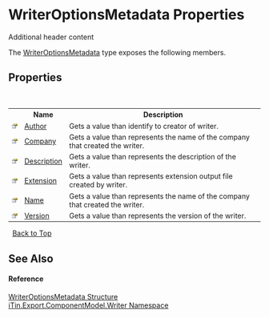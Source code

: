 # WriterOptionsMetadata Properties
Additional header content 

The <a href="T_iTin_Export_ComponentModel_Writer_WriterOptionsMetadata">WriterOptionsMetadata</a> type exposes the following members.


## Properties
&nbsp;<table><tr><th></th><th>Name</th><th>Description</th></tr><tr><td>![Public property](media/pubproperty.gif "Public property")</td><td><a href="P_iTin_Export_ComponentModel_Writer_WriterOptionsMetadata_Author">Author</a></td><td>
Gets a value than identify to creator of writer.</td></tr><tr><td>![Public property](media/pubproperty.gif "Public property")</td><td><a href="P_iTin_Export_ComponentModel_Writer_WriterOptionsMetadata_Company">Company</a></td><td>
Gets a value than represents the name of the company that created the writer.</td></tr><tr><td>![Public property](media/pubproperty.gif "Public property")</td><td><a href="P_iTin_Export_ComponentModel_Writer_WriterOptionsMetadata_Description">Description</a></td><td>
Gets a value than represents the description of the writer.</td></tr><tr><td>![Public property](media/pubproperty.gif "Public property")</td><td><a href="P_iTin_Export_ComponentModel_Writer_WriterOptionsMetadata_Extension">Extension</a></td><td>
Gets a value than represents extension output file created by writer.</td></tr><tr><td>![Public property](media/pubproperty.gif "Public property")</td><td><a href="P_iTin_Export_ComponentModel_Writer_WriterOptionsMetadata_Name">Name</a></td><td>
Gets a value than represents the name of the company that created the writer.</td></tr><tr><td>![Public property](media/pubproperty.gif "Public property")</td><td><a href="P_iTin_Export_ComponentModel_Writer_WriterOptionsMetadata_Version">Version</a></td><td>
Gets a value than represents the version of the writer.</td></tr></table>&nbsp;
<a href="#writeroptionsmetadata-properties">Back to Top</a>

## See Also


#### Reference
<a href="T_iTin_Export_ComponentModel_Writer_WriterOptionsMetadata">WriterOptionsMetadata Structure</a><br /><a href="N_iTin_Export_ComponentModel_Writer">iTin.Export.ComponentModel.Writer Namespace</a><br />